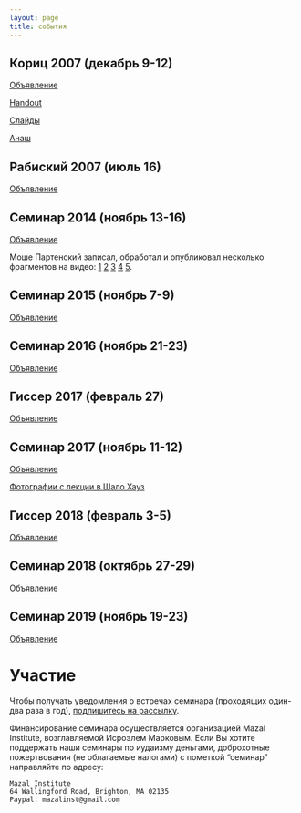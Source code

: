 ```yaml
---
layout: page
title: события
---
```


## Кориц 2007 (декабрь 9-12) ##
[Объявление](koritz-2007/announcement.md)

[Handout](koritz-2007/handout.md)

[Слайды](https://drive.google.com/open?id=1XojjHTsZWbmjX8ElyOvPj1UKHHWK753GGWCWYBoPpGQ)

[Анаш](koritz-2007/anash.md)

## Рабиский 2007 (июль 16) ##
[Объявление](rabiski-2007/announcement.md)

## Семинар 2014 (ноябрь 13-16) ##

[Объявление](seminar-2014/announcement.md)

Моше Партенский записал, обработал и опубликовал несколько фрагментов на видео:
[1](https://youtu.be/wtXa-saq6SQ)
[2](https://youtu.be/_2sUyHnwAI8)
[3](https://youtu.be/OUJKgPLPs4k)
[4](https://youtu.be/IMD69QLVCqM)
[5](https://youtu.be/tk9c87aqkD0).

## Семинар 2015 (ноябрь 7-9) ##
[Объявление](seminar-2015/announcement.md)

## Семинар 2016 (ноябрь 21-23) ##
[Объявление](seminar-2016/announcement.md)

## Гиссер 2017 (февраль 27) ##
[Объявление](gisser-2017/announcement.md)

## Семинар 2017 (ноябрь 11-12) ##
[Объявление](seminar-2017/announcement.md)

[Фотографии с лекции в Шало Хауз](https://photos.google.com/share/AF1QipMQztKzmp2MdAIkZq_rd8QBSR8l86ur_04NN5tK81trFwm6Vug9x2l7HHDDxkANKw?key=SEFUeVNNSHNlNDBRcHZYTDdPYjl6RU1JS0I3RnBR)

## Гиссер 2018 (февраль 3-5) ##
[Объявление](gisser-2018/announcement.md)

## Семинар 2018 (октябрь 27-29) ##
[Объявление](seminar-2018/announcement.md)

## Семинар 2019 (ноябрь 19-23) ##
[Объявление](seminar-2019/announcement.md)

# Участие #

Чтобы получать уведомления о встречах семинара (проходящих один-два раза в год),
[подпишитесь на рассылку](https://groups.google.com/a/podval.org/d/forum/judaism-seminar).

Финансирование семинара осуществляется организацией Mazal Institute,
возглавляемой Исроэлем Марковым. Если Вы хотите поддержать наши семинары по иудаизму деньгами,
доброхотные пожертвования (не облагаемые налогами) с пометкой “семинар” направляйте по адресу:
```
Mazal Institute
64 Wallingford Road, Brighton, MA 02135
Paypal: mazalinst@gmail.com
```
